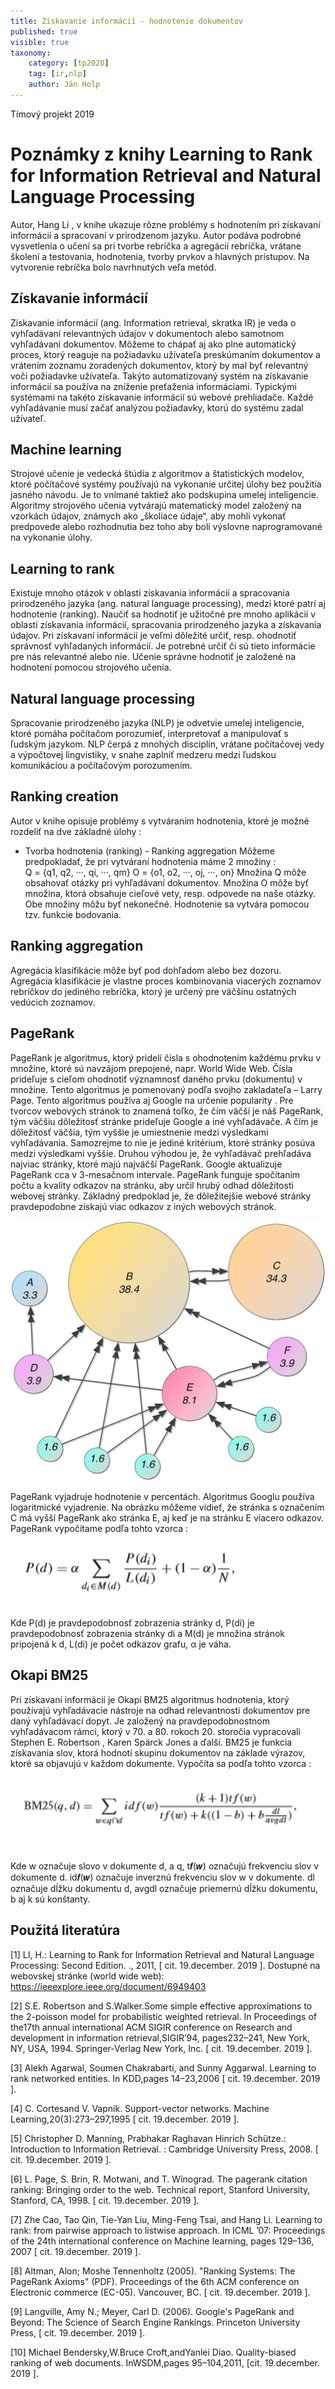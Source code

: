 ```yaml
---
title: Získavanie informácií - hodnotenie dokumentov
published: true
visible: true
taxonomy:
    category: [tp2020]
    tag: [ir,nlp]
    author: Ján Holp
---
```

Tímový projekt 2019

# Poznámky z knihy Learning to Rank for Information Retrieval and Natural Language Processing 

Autor, Hang Li , v knihe  ukazuje rôzne problémy s hodnotením pri získavaní informácií a spracovaní v prirodzenom jazyku. Autor podáva podrobné vysvetlenia o učení sa pri tvorbe rebríčka a agregácií rebríčka, vrátane školení a testovania, hodnotenia, tvorby prvkov a hlavných prístupov. Na vytvorenie rebríčka bolo navrhnutých veľa metód. 

## Získavanie informácií 
Získavanie informácií (ang. Information retrieval, skratka IR) je veda o vyhľadávaní relevantných údajov v dokumentoch alebo samotnom vyhľadávaní dokumentov. Môžeme to chápať aj ako plne automatický proces, ktorý reaguje na požiadavku užívateľa preskúmaním dokumentov a vrátením zoznamu zoradených dokumentov, ktorý by mal byť relevantný voči požiadavke užívateľa. Takýto automatizovaný systém na získavanie informácií sa používa na zníženie preťaženia informáciami. Typickými systémami na takéto získavanie informácií sú webové prehliadače. Každé vyhľadávanie musí začať analýzou požiadavky, ktorú do systému zadal užívateľ.  

## Machine learning 
Strojové učenie je vedecká štúdia z algoritmov a štatistických modelov, ktoré počítačové systémy používajú na vykonanie určitej úlohy bez použitia jasného návodu.  Je to vnímané taktiež ako podskupina umelej inteligencie.  Algoritmy strojového učenia vytvárajú matematický model založený na vzorkách údajov, známych ako „školiace údaje“, aby mohli vykonať predpovede alebo rozhodnutia bez toho aby boli výslovne naprogramované na vykonanie úlohy. 

## Learning to rank 
Existuje mnoho otázok v oblasti získavania informácií a spracovania prirodzeného jazyka (ang. natural language processing), medzi ktoré patrí aj hodnotenie (ranking). Naučiť sa hodnotiť je užitočné pre mnoho aplikácií v oblasti získavania informácií, spracovania prirodzeného jazyka a získavania 
údajov. Pri  získavaní informácií je veľmi dôležité určiť, resp. ohodnotiť správnosť vyhľadaných informácií. Je potrebné určiť či sú tieto informácie pre nás relevantné alebo nie.  Učenie  správne hodnotiť je založené na hodnotení pomocou strojového učenia.  

## Natural language processing 
Spracovanie prirodzeného jazyka (NLP) je odvetvie umelej inteligencie, ktoré pomáha počítačom porozumieť, interpretovať a manipulovať s ľudským jazykom. NLP čerpá z mnohých disciplín, vrátane počítačovej vedy a výpočtovej lingvistiky, v snahe zaplniť medzeru medzi ľudskou komunikáciou a počítačovým porozumením. 
 
## Ranking creation 
Autor v knihe opisuje problémy s vytváraním hodnotenia, ktoré je možné rozdeliť na dve základné úlohy : 
- Tvorba hodnotenia (ranking) - Ranking aggregation 
Môžeme predpokladať, že pri vytváraní hodnotenia máme 2  množiny :  
Q = {q1, q2, ···, qi, ···, qm} 
O = {o1, o2, ···, oj, ···, on} 
Množina Q môže obsahovať otázky pri vyhľadávaní dokumentov. Množina O môže byť množina, ktorá obsahuje cieľové vety, resp. odpovede na naše otázky. Obe množiny môžu byť nekonečné.   Hodnotenie sa vytvára pomocou tzv. funkcie bodovania. 
 
## Ranking aggregation 
Agregácia klasifikácie môže byť pod dohľadom alebo bez dozoru.  Agregácia klasifikácie je vlastne proces kombinovania viacerých zoznamov rebríčkov do jediného rebríčka, ktorý je určený pre väčšinu ostatných vedúcich zoznamov. 
 
## PageRank 
PageRank je algoritmus, ktorý pridelí čísla s ohodnotením každému prvku v množine, ktoré sú navzájom prepojené, napr. World Wide Web. Čísla prideľuje s cieľom  ohodnotiť významnosť daného prvku (dokumentu) v množine. Tento algoritmus je pomenovaný podľa svojho zakladateľa – Larry Page. Tento algoritmus používa aj Google na určenie popularity . Pre tvorcov webových stránok to znamená toľko, že čím väčší je náš PageRank, tým väčšiu dôležitosť stránke prideľuje Google a iné vyhľadávače. A čím je dôležitosť väčšia, tým vyššie je umiestnenie medzi výsledkami vyhľadávania. Samozrejme to nie je jediné kritérium, ktoré stránky posúva medzi výsledkami vyššie. Druhou výhodou je, že vyhľadávač prehľadáva najviac stránky, ktoré majú najväčší PageRank. Google aktualizuje PageRank cca v 3-mesačnom intervale. 
PageRank funguje spočítaním počtu a kvality odkazov na stránku, aby určil hrubý odhad dôležitosti webovej stránky. Základný predpoklad je, že dôležitejšie webové stránky pravdepodobne získajú viac odkazov z iných webových stránok. 

![PageRank](pagerank.jpg)

PageRank vyjadruje hodnotenie v percentách. Algoritmus Googlu používa logaritmické vyjadrenie. Na obrázku môžeme vidieť, že stránka s označením C má vyšší PageRank ako stránka E, aj keď je na stránku E viacero odkazov. PageRank  vypočítame podľa tohto vzorca : 

![vzorec](vzorec1.PNG)

Kde P(d) je pravdepodobnosť zobrazenia stránky d, P(di) je pravdepodobnosť zobrazenia stránky di a M(d) je množina stránok pripojená k d, L(di) je počet odkazov grafu, α je váha. 

## Okapi BM25 
Pri získavaní informácií je Okapi BM25 algoritmus hodnotenia, ktorý používajú vyhľadávacie nástroje na odhad relevantnosti dokumentov pre daný vyhľadávací dopyt. Je založený na pravdepodobnostnom vyhľadávacom rámci, ktorý v 70. a 80. rokoch 20. storočia vypracovali Stephen E. Robertson , Karen Spärck Jones a ďalší. 
BM25 je funkcia získavania slov, ktorá hodnotí skupinu dokumentov na základe výrazov, ktoré sa objavujú v každom dokumente. Vypočíta sa podľa tohto vzorca : 

![vzorec](vzorec2.PNG)

Kde w označuje slovo v dokumente d, a q, t𝒇(𝒘) označujú frekvenciu slov v dokumente  d. id𝒇(𝒘) označuje inverznú frekvenciu slov w v dokumente.  dl označuje dĺžku dokumentu d, avgdl označuje priemernú dĺžku dokumentu,  b aj k sú konštanty. 
 
 
## Použitá literatúra 
[1] LI, H.: Learning to Rank for Information Retrieval and Natural Language Processing: Second Edition. ., 2011, [ cit. 19.december. 2019 ]. Dostupné na webovskej stránke (world wide web): https://ieeexplore.ieee.org/document/6949403 

[2] S.E. Robertson and S.Walker.Some simple effective approximations to the 2-poisson model for probabilistic weighted retrieval. In Proceedings of the17th annual international ACM SIGIR conference on Research and development in information retrieval,SIGIR’94, pages232–241, New York, NY, USA, 1994. Springer-Verlag New York, Inc. [ cit. 19.december. 2019 ]. 

[3] Alekh Agarwal, Soumen Chakrabarti, and Sunny Aggarwal. Learning to rank networked entities. In KDD,pages 14–23,2006 [ cit. 19.december. 2019 ]. 

[4] C. Cortesand V. Vapnik. Support-vector networks. Machine Learning,20(3):273–297,1995 [ cit. 19.december. 2019 ]. 

[5] Christopher D. Manning, Prabhakar Raghavan Hinrich Schütze.: Introduction to Information Retrieval. : Cambridge University Press, 2008. [ cit. 19.december. 2019 ]. 

[6] L. Page, S. Brin, R. Motwani, and T. Winograd. The pagerank citation ranking: Bringing order to the web. Technical report, Stanford University, Stanford, CA, 1998. [ cit. 19.december. 2019 ]. 

[7] Zhe Cao, Tao Qin, Tie-Yan Liu, Ming-Feng Tsai, and Hang Li. Learning to rank: from pairwise approach to listwise approach. In ICML ’07: Proceedings of the 24th international conference on Machine learning, pages 129–136, 2007  [ cit. 19.december. 2019 ]. 

[8] Altman, Alon; Moshe Tennenholtz (2005). "Ranking Systems: The PageRank Axioms" (PDF). Proceedings of the 6th ACM conference on Electronic commerce (EC-05). Vancouver, BC. [ cit. 19.december. 2019 ]. 

[9] Langville, Amy N.; Meyer, Carl D. (2006). Google's PageRank and Beyond: The Science of Search Engine Rankings. Princeton University Press, [ cit. 19.december. 2019 ]. 

[10] Michael Bendersky,W.Bruce Croft,andYanlei Diao. Quality-biased ranking of web documents. InWSDM,pages 95–104,2011, [cit. 19.december. 2019 ]. 
